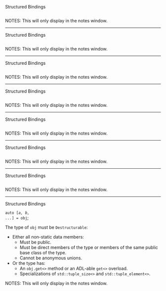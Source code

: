 <div class="slide-title">Structured Bindings</div>

<pre><code class='sample' sample='cpp17_features/01_language_structured_bindings/00_cpp98_point3d_manual_value_semantics.cpp#primary'></code></pre>

NOTES:
This will only display in the notes window.

---

<div class="slide-title">Structured Bindings</div>

<pre><code class='sample' sample='cpp17_features/01_language_structured_bindings/01_cpp98_point3d_manual_reference_semantics.cpp#primary'></code></pre>

NOTES:
This will only display in the notes window.

---

<div class="slide-title">Structured Bindings</div>

<pre><code class='sample' sample='cpp17_features/01_language_structured_bindings/10_cpp11_std_tuple_std_tie_value_semantics.cpp#primary'></code></pre>

NOTES:
This will only display in the notes window.

---

<div class="slide-title">Structured Bindings</div>

<pre><code class='sample' sample='cpp17_features/01_language_structured_bindings/11_cpp11_std_tuple_std_tie_repeated_name_bug.cpp#primary'></code></pre>

NOTES:
This will only display in the notes window.

---

<div class="slide-title">Structured Bindings</div>

<pre><code class='sample' sample='cpp17_features/01_language_structured_bindings/12_cpp11_std_tuple_std_tie_reference_semantics.cpp#primary'></code></pre>

NOTES:
This will only display in the notes window.

---

<div class="slide-title">Structured Bindings</div>

<pre><code class='sample' sample='cpp17_features/01_language_structured_bindings/13_cpp11_std_tuple_std_tie_const.cpp#primary'></code></pre>

NOTES:
This will only display in the notes window.

---

<div class="slide-title">Structured Bindings</div>

<pre><code class='sample' sample='cpp17_features/01_language_structured_bindings/20_cpp11_point3d_and_std_array_std_tie.cpp#primary'></code></pre>

NOTES:
This will only display in the notes window.

---

<div class="slide-title">Structured Bindings</div>

`auto [`<i><code>a, b, ...</code></i>`] = obj`;

The type of `obj` must be `Destructurable`:
* Either all non-static data members:
  * Must be public.
  * Must be direct members of the type or members of the same public base class of the type.
  * Cannot be anonymous unions.
* Or the type has:
  * An `obj.get<>` method or an ADL-able `get<>` overload.
  * Specializations of `std::tuple_size<>` and `std::tuple_element<>`.

NOTES:
This will only display in the notes window.

